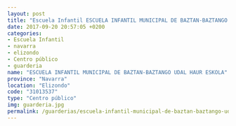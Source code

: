 ```yaml
---
layout: post
title: "Escuela Infantil ESCUELA INFANTIL MUNICIPAL DE BAZTAN-BAZTANGO UDAL HAUR ESKOLA"
date: 2017-09-20 20:57:05 +0200
categories:
- Escuela Infantil
- navarra
- elizondo
- Centro público
- guarderia
name: "ESCUELA INFANTIL MUNICIPAL DE BAZTAN-BAZTANGO UDAL HAUR ESKOLA"
province: "Navarra"
location: "Elizondo"
code: "31013537"
type: "Centro público"
img: guarderia.jpg
permalink: /guarderias/escuela-infantil-municipal-de-baztan-baztango-udal-haur-eskola.html
---
```


